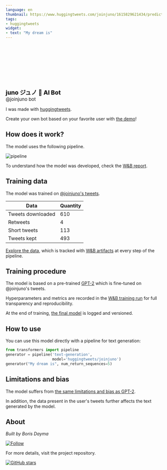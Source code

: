 ```yaml
---
language: en
thumbnail: https://www.huggingtweets.com/joinjuno/1615829621434/predictions.png
tags:
- huggingtweets
widget:
- text: "My dream is"
---
```


<div>
<div style="width: 132px; height:132px; border-radius: 50%; background-size: cover; background-image: url('https://pbs.twimg.com/profile_images/1087813546644103168/BR487bIe_400x400.jpg')">
</div>
<div style="margin-top: 8px; font-size: 19px; font-weight: 800">juno ジュノ 🤖 AI Bot </div>
<div style="font-size: 15px">@joinjuno bot</div>
</div>

I was made with [huggingtweets](https://github.com/borisdayma/huggingtweets).

Create your own bot based on your favorite user with [the demo](https://colab.research.google.com/github/borisdayma/huggingtweets/blob/master/huggingtweets-demo.ipynb)!

## How does it work?

The model uses the following pipeline.

![pipeline](https://github.com/borisdayma/huggingtweets/blob/master/img/pipeline.png?raw=true)

To understand how the model was developed, check the [W&B report](https://app.wandb.ai/wandb/huggingtweets/reports/HuggingTweets-Train-a-model-to-generate-tweets--VmlldzoxMTY5MjI).

## Training data

The model was trained on [@joinjuno's tweets](https://twitter.com/joinjuno).

| Data | Quantity |
| --- | --- |
| Tweets downloaded | 610 |
| Retweets | 4 |
| Short tweets | 113 |
| Tweets kept | 493 |

[Explore the data](https://wandb.ai/wandb/huggingtweets/runs/pi16gs0n/artifacts), which is tracked with [W&B artifacts](https://docs.wandb.com/artifacts) at every step of the pipeline.

## Training procedure

The model is based on a pre-trained [GPT-2](https://huggingface.co/gpt2) which is fine-tuned on @joinjuno's tweets.

Hyperparameters and metrics are recorded in the [W&B training run](https://wandb.ai/wandb/huggingtweets/runs/12h4wkwh) for full transparency and reproducibility.

At the end of training, [the final model](https://wandb.ai/wandb/huggingtweets/runs/12h4wkwh/artifacts) is logged and versioned.

## How to use

You can use this model directly with a pipeline for text generation:

```python
from transformers import pipeline
generator = pipeline('text-generation',
                     model='huggingtweets/joinjuno')
generator("My dream is", num_return_sequences=5)
```

## Limitations and bias

The model suffers from [the same limitations and bias as GPT-2](https://huggingface.co/gpt2#limitations-and-bias).

In addition, the data present in the user's tweets further affects the text generated by the model.

## About

*Built by Boris Dayma*

[![Follow](https://img.shields.io/twitter/follow/borisdayma?style=social)](https://twitter.com/intent/follow?screen_name=borisdayma)

For more details, visit the project repository.

[![GitHub stars](https://img.shields.io/github/stars/borisdayma/huggingtweets?style=social)](https://github.com/borisdayma/huggingtweets)
